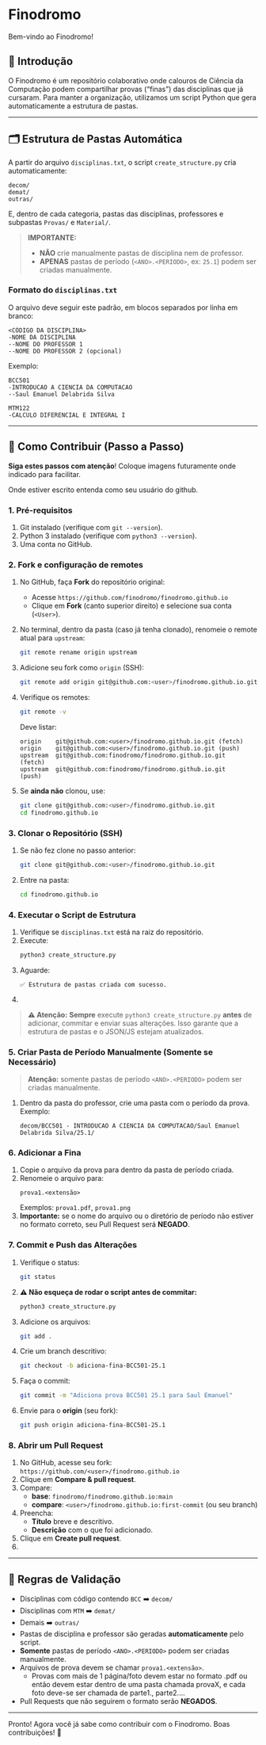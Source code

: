 # Finodromo

Bem-vindo ao Finodromo!

## 📖 Introdução

O Finodromo é um repositório colaborativo onde calouros de Ciência da Computação podem compartilhar provas (“finas”) das disciplinas que já cursaram. Para manter a organização, utilizamos um script Python que gera automaticamente a estrutura de pastas.

---

## 🗂️ Estrutura de Pastas Automática

A partir do arquivo `disciplinas.txt`, o script `create_structure.py` cria automaticamente:

```
decom/
demat/
outras/
```

E, dentro de cada categoria, pastas das disciplinas, professores e subpastas `Provas/` e `Material/`.

> **IMPORTANTE:**  
> - **NÃO** crie manualmente pastas de disciplina nem de professor.  
> - **APENAS** pastas de período (`<ANO>.<PERIODO>`, ex: `25.1`) podem ser criadas manualmente.

### Formato do `disciplinas.txt`

O arquivo deve seguir este padrão, em blocos separados por linha em branco:

```
<CÓDIGO DA DISCIPLINA>
-NOME DA DISCIPLINA
--NOME DO PROFESSOR 1
--NOME DO PROFESSOR 2 (opcional)
```

Exemplo:

```
BCC501
-INTRODUCAO A CIENCIA DA COMPUTACAO
--Saul Emanuel Delabrida Silva

MTM122
-CALCULO DIFERENCIAL E INTEGRAL I
```

---

## 🚀 Como Contribuir (Passo a Passo)

**Siga estes passos com atenção**! Coloque imagens futuramente onde indicado para facilitar.

Onde estiver escrito <user> entenda como seu usuário do github.

### 1. Pré-requisitos

1. Git instalado (verifique com `git --version`).  
2. Python 3 instalado (verifique com `python3 --version`).  
3. Uma conta no GitHub.

### 2. Fork e configuração de remotes

1. No GitHub, faça **Fork** do repositório original:
   - Acesse `https://github.com/finodromo/finodromo.github.io`  
   - Clique em **Fork** (canto superior direito) e selecione sua conta (`<User>`).  

2. No terminal, dentro da pasta (caso já tenha clonado), renomeie o remote atual para `upstream`:
   ```bash
   git remote rename origin upstream
   ```

3. Adicione seu fork como `origin` (SSH):
   ```bash
   git remote add origin git@github.com:<user>/finodromo.github.io.git
   ```

4. Verifique os remotes:
   ```bash
   git remote -v
   ```
   Deve listar:
   ```
   origin    git@github.com:<user>/finodromo.github.io.git (fetch)
   origin    git@github.com:<user>/finodromo.github.io.git (push)
   upstream  git@github.com:finodromo/finodromo.github.io.git     (fetch)
   upstream  git@github.com:finodromo/finodromo.github.io.git     (push)
   ```

5. Se **ainda não** clonou, use:
   ```bash
   git clone git@github.com:<user>/finodromo.github.io.git
   cd finodromo.github.io
   ```

### 3. Clonar o Repositório (SSH)

1. Se não fez clone no passo anterior:
   ```bash
   git clone git@github.com:<user>/finodromo.github.io.git
   ```
2. Entre na pasta:
   ```bash
   cd finodromo.github.io
   ```

### 4. Executar o Script de Estrutura

1. Verifique se `disciplinas.txt` está na raiz do repositório.  
2. Execute:
   ```bash
   python3 create_structure.py
   ```
3. Aguarde:
   ```
   ✅ Estrutura de pastas criada com sucesso.
   ```
4. <!-- FUTURAMENTE: ![Passo Executar script](docs/images/run_script.png) -->

> **⚠️ Atenção:** **Sempre** execute `python3 create_structure.py` **antes** de adicionar, commitar e enviar suas alterações. Isso garante que a estrutura de pastas e o JSON/JS estejam atualizados.

### 5. Criar Pasta de Período Manualmente (Somente se Necessário)

> **Atenção:** somente pastas de período `<ANO>.<PERIODO>` podem ser criadas manualmente.

1. Dentro da pasta do professor, crie uma pasta com o período da prova.  
   Exemplo:
   ```
   decom/BCC501 - INTRODUCAO A CIENCIA DA COMPUTACAO/Saul Emanuel Delabrida Silva/25.1/
   ```

### 6. Adicionar a Fina

1. Copie o arquivo da prova para dentro da pasta de período criada.  
2. Renomeie o arquivo para:
   ```
   prova1.<extensão>
   ```
   Exemplos: `prova1.pdf`, `prova1.png`  
3. **Importante:** se o nome do arquivo ou o diretório de período não estiver no formato correto, seu Pull Request será **NEGADO**.

### 7. Commit e Push das Alterações

1. Verifique o status:
   ```bash
   git status
   ```
2. **⚠️ Não esqueça de rodar o script antes de commitar:**
   ```bash
   python3 create_structure.py
   ```
3. Adicione os arquivos:
   ```bash
   git add .
   ```
4. Crie um branch descritivo:
   ```bash
   git checkout -b adiciona-fina-BCC501-25.1
   ```
5. Faça o commit:
   ```bash
   git commit -m "Adiciona prova BCC501 25.1 para Saul Emanuel"
   ```
6. Envie para o **origin** (seu fork):
   ```bash
   git push origin adiciona-fina-BCC501-25.1
   ```

### 8. Abrir um Pull Request

1. No GitHub, acesse seu fork:  
   `https://github.com/<user>/finodromo.github.io`  
2. Clique em **Compare & pull request**.  
3. Compare:
   - **base**: `finodromo/finodromo.github.io:main`  
   - **compare**: `<user>/finodromo.github.io:first-commit` (ou seu branch)  
4. Preencha:
   - **Título** breve e descritivo.  
   - **Descrição** com o que foi adicionado.  
5. Clique em **Create pull request**.  
6. <!-- FUTURAMENTE: ![Passo Pull Request](docs/images/pull_request.png) -->

---

## 📌 Regras de Validação

- Disciplinas com código contendo `BCC` ➡️ `decom/`  
- Disciplinas com `MTM` ➡️ `demat/`  
- Demais ➡️ `outras/`  
- Pastas de disciplina e professor são geradas **automaticamente** pelo script.  
- **Somente** pastas de período `<ANO>.<PERIODO>` podem ser criadas manualmente.  
- Arquivos de prova devem se chamar `prova1.<extensão>`.  
  - Provas com mais de 1 página/foto devem estar no formato .pdf ou então devem estar dentro de uma pasta chamada provaX, e cada foto deve-se ser chamada de parte1.<extension>, parte2.<extension>...  
- Pull Requests que não seguirem o formato serão **NEGADOS**.

---

Pronto! Agora você já sabe como contribuir com o Finodromo. Boas contribuições! 🎉
